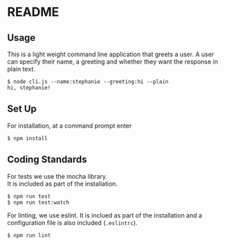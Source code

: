 # README

## Usage
This is a light weight command line application that greets a user.  A user can specify their name, a greeting and whether they want
the response in plain text.
```
$ node cli.js --name:stephanie --greeting:hi --plain
hi, stephanie!

```

## Set Up
For installation, at a command prompt enter
```
$ npm install

```
## Coding Standards
For tests we use the mocha library.  
It is included as part of the installation.
```
$ npm run test 
$ npm run test:watch

```

For linting, we use eslint.
It is inclued as part of the installation and a configuration
file is also included (`.eslintrc`).
```
$ npm run lint 

```